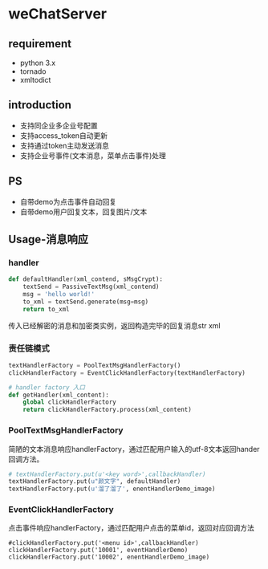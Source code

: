 # weChatServer

## requirement
- python 3.x
- tornado
- xmltodict

## introduction
- 支持同企业多企业号配置
- 支持access_token自动更新
- 支持通过token主动发送消息
- 支持企业号事件(文本消息，菜单点击事件)处理

## PS
- 自带demo为点击事件自动回复
- 自带demo用户回复文本，回复图片/文本

## Usage-消息响应

### handler

```python
def defaultHandler(xml_contend, sMsgCrypt):
    textSend = PassiveTextMsg(xml_contend)
    msg = 'hello world!'
    to_xml = textSend.generate(msg=msg)
    return to_xml
```
传入已经解密的消息和加密类实例，返回构造完毕的回复消息str xml

### 责任链模式

```python
textHandlerFactory = PoolTextMsgHandlerFactory()
clickHandlerFactory = EventClickHandlerFactory(textHandlerFactory)

# handler factory 入口
def getHandler(xml_content):
    global clickHandlerFactory
    return clickHandlerFactory.process(xml_content)
```

### PoolTextMsgHandlerFactory

简陋的文本消息响应handlerFactory，通过匹配用户输入的utf-8文本返回hander回调方法。

```python
# textHandlerFactory.put(u'<key word>',callbackHandler)
textHandlerFactory.put(u"颜文字", defaultHandler)
textHandlerFactory.put(u'溜了溜了', enentHandlerDemo_image)
```
  
### EventClickHandlerFactory

点击事件响应handlerFactory，通过匹配用户点击的菜单id，返回对应回调方法
```
#clickHandlerFactory.put('<menu id>',callbackHandler)
clickHandlerFactory.put('10001', eventHandlerDemo)
clickHandlerFactory.put('10002', enentHandlerDemo_image)
```
